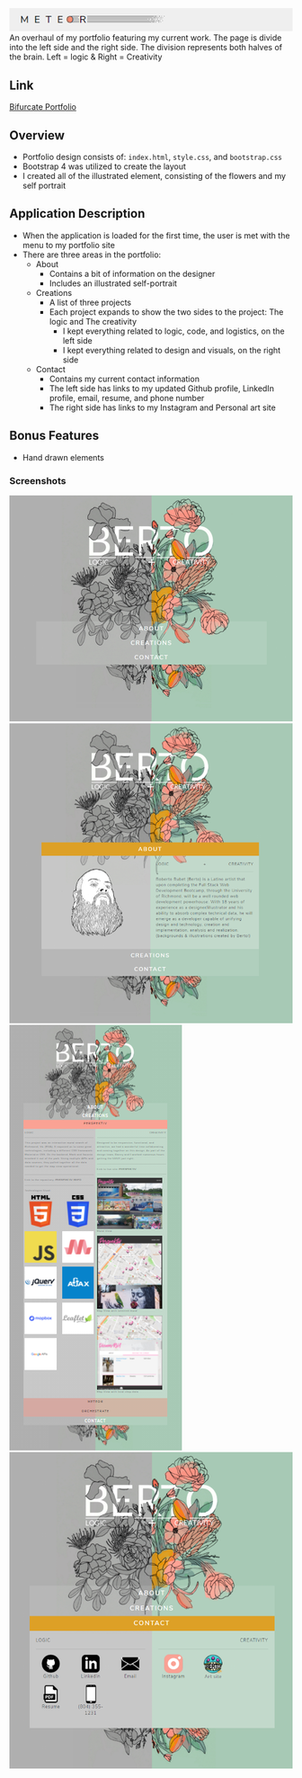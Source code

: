 ![logo](https://github.com/Bertodemus/Meteor-Weather-Dashboard/blob/master/images/Logo.png)<br>
An overhaul of my portfolio featuring my current work. The page is divide into the left side and the right side. The division represents both halves of the brain.
Left = logic & Right = Creativity

## Link
[Bifurcate Portfolio](https://bertodemus.github.io/Bifurcate/)

## Overview

* Portfolio design consists of: `index.html`, `style.css`, and `bootstrap.css`
* Bootstrap 4 was utilized to create the layout
* I created all of the illustrated element, consisting of the flowers and my self portrait

## Application Description

* When the application is loaded for the first time, the user is met with the menu to my portfolio site
* There are three areas in the portfolio:
    * About
        * Contains a bit of information on the designer
        * Includes an illustrated self-portrait
    * Creations
        * A list of three projects
        * Each project expands to show the two sides to the project: The logic and The creativity
          * I kept everything related to logic, code, and logistics, on the left side
          * I kept everything related to design and visuals, on the right side
    * Contact
        * Contains my current contact information
        * The left side has links to my updated Github profile, LinkedIn profile, email, resume, and phone number
        * The right side has links to my Instagram and Personal art site

## Bonus Features

* Hand drawn elements

### Screenshots

![Main view](https://github.com/Bertodemus/Bifurcate/blob/main/assets/images/mainView.png)
![about view](https://github.com/Bertodemus/Bifurcate/blob/main/assets/images/aboutView.png)
![Portfolio view](https://github.com/Bertodemus/Bifurcate/blob/main/assets/images/portView.png)
![Contact view](https://github.com/Bertodemus/Bifurcate/blob/main/assets/images/contactView.png)

